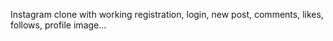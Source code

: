 Instagram clone with working registration, login, new post, comments, likes, follows, profile image...
